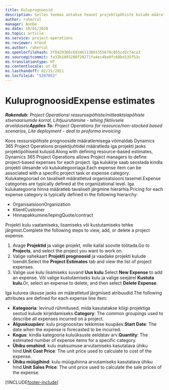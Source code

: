 ```yaml
---
title: Kuluprognoosid
description: Selles teemas antakse teavet projektipõhiste kulude määratlemise või prognoosimise kohta.
author: ruhercul
manager: Annbe
ms.date: 10/01/2020
ms.topic: article
ms.service: project-operations
ms.reviewer: kfend
ms.author: ruhercul
ms.openlocfilehash: 3f0429366c69346113003355679c055cd2c74ca3
ms.sourcegitcommit: fa32b1893286f20271fa4ec4be8fc68bd135f53c
ms.translationtype: HT
ms.contentlocale: et-EE
ms.lasthandoff: 02/15/2021
ms.locfileid: "5287053"
---
```

# <a name="expense-estimates"></a><span data-ttu-id="66e33-103">Kuluprognoosid</span><span class="sxs-lookup"><span data-stu-id="66e33-103">Expense estimates</span></span>
<span data-ttu-id="66e33-104">_**Rakendub:** Project Operationsi ressurssipõhiste/mitteaktsiapõhiste stsenaariumide korral,  Lihtjuurutamine - tehing fiktiivsele arveldusele_</span><span class="sxs-lookup"><span data-stu-id="66e33-104">_**Applies To:** Project Operations for resource/non-stocked based scenarios, Lite deployment - deal to proforma invoicing_</span></span>

<span data-ttu-id="66e33-105">Koos ressursipõhiste prognooside määratlemisega võimaldab Dynamics 365 Project Operations projektijuhtidel määratleda iga projekti jaoks projektipõhiseid kulusid.</span><span class="sxs-lookup"><span data-stu-id="66e33-105">Along with defining resource-based estimates, Dynamics 365 Project Operations allows Project managers to define project-based expenses for each project.</span></span> <span data-ttu-id="66e33-106">Iga kulukirje saab seostada kindla projekti ülesande või kulukategooriaga.</span><span class="sxs-lookup"><span data-stu-id="66e33-106">Each expense item can be associated with a specific project task or expense category.</span></span> <span data-ttu-id="66e33-107">Kulukategooriad on tavaliselt määratletud organisatsiooni tasemel.</span><span class="sxs-lookup"><span data-stu-id="66e33-107">Expense categories are typically defined at the organizational level.</span></span> <span data-ttu-id="66e33-108">Iga kulukategooria hinna määratleb tavaliselt järgmine hierarhia.</span><span class="sxs-lookup"><span data-stu-id="66e33-108">Pricing for each expense category is typically defined in the following hierarchy:</span></span>

- <span data-ttu-id="66e33-109">Organisatsioon</span><span class="sxs-lookup"><span data-stu-id="66e33-109">Organization</span></span>
- <span data-ttu-id="66e33-110">Klient</span><span class="sxs-lookup"><span data-stu-id="66e33-110">Customer</span></span>
- <span data-ttu-id="66e33-111">Hinnapakkumine/leping</span><span class="sxs-lookup"><span data-stu-id="66e33-111">Quote/contract</span></span>

<span data-ttu-id="66e33-112">Projekti kulu vaatamiseks, lisamiseks või kustutamiseks tehke järgmist.</span><span class="sxs-lookup"><span data-stu-id="66e33-112">Complete the following steps to view, add, or delete a project expense.</span></span>

1. <span data-ttu-id="66e33-113">Avage **Projektid** ja valige projekt, mille kallal soovite töötada.</span><span class="sxs-lookup"><span data-stu-id="66e33-113">Go to **Projects**, and select the project you want to work on.</span></span>
2. <span data-ttu-id="66e33-114">Valige vahekaart **Projekti prognoosid** ja vaadake projekti kulude loendit.</span><span class="sxs-lookup"><span data-stu-id="66e33-114">Select the **Project Estimates** tab and view the list of project expenses.</span></span>
3. <span data-ttu-id="66e33-115">Valige uue kulu lisamiseks suvand **Uus kulu**.</span><span class="sxs-lookup"><span data-stu-id="66e33-115">Select **New Expense** to add an expense.</span></span> <span data-ttu-id="66e33-116">Või valige kustutamiseks kulu ja valige seejärel **Kustuta kulu**.</span><span class="sxs-lookup"><span data-stu-id="66e33-116">Or, select an expense to delete, and then select **Delete Expense**.</span></span>

<span data-ttu-id="66e33-117">Iga kulurea üksuse jaoks on määratletud järgmised atribuudid.</span><span class="sxs-lookup"><span data-stu-id="66e33-117">The following attributes are defined for each expense line item:</span></span>

- <span data-ttu-id="66e33-118">**Kategooria**: levinud rühmitused, mida kasutatakse kõigi projektiga seotud kulude kirjeldamiseks.</span><span class="sxs-lookup"><span data-stu-id="66e33-118">**Category**: The common groupings used to describe all expenses incurred on a project.</span></span>
- <span data-ttu-id="66e33-119">**Alguskuupäev**: kulu prognoositav tekkimise kuupäev.</span><span class="sxs-lookup"><span data-stu-id="66e33-119">**Start Date**: The date when the expense is forecasted to be incurred.</span></span>
- <span data-ttu-id="66e33-120">**Kogus**: kindla kategooria kuluüksuste eeldatav arv.</span><span class="sxs-lookup"><span data-stu-id="66e33-120">**Quantity**: The estimated number of expense items for a specific category.</span></span>
- <span data-ttu-id="66e33-121">**Ühiku omahind**: kulu maksumuse arvutamiseks kasutatava ühiku hind.</span><span class="sxs-lookup"><span data-stu-id="66e33-121">**Unit Cost Price**: The unit price used to calculate to cost of the expense.</span></span>
- <span data-ttu-id="66e33-122">**Ühiku müügihind**: kulu müüguhinna arvutamiseks kasutatava ühiku hind.</span><span class="sxs-lookup"><span data-stu-id="66e33-122">**Unit Sales Price**: The unit price used to calculate the sale prices of the expense.</span></span>



[!INCLUDE[footer-include](../includes/footer-banner.md)]
